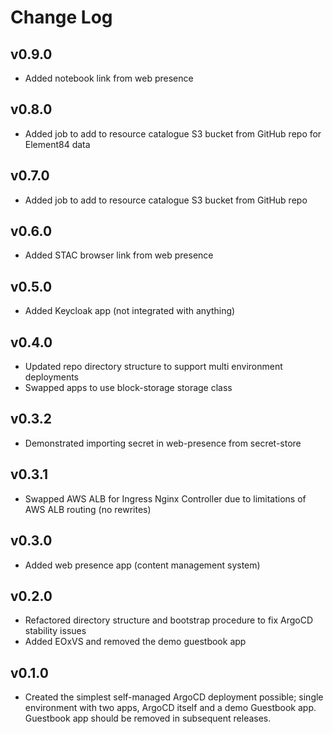 # Change Log

## v0.9.0

- Added notebook link from web presence

## v0.8.0

- Added job to add to resource catalogue S3 bucket from GitHub repo for Element84 data

## v0.7.0

- Added job to add to resource catalogue S3 bucket from GitHub repo

## v0.6.0

- Added STAC browser link from web presence

## v0.5.0

- Added Keycloak app (not integrated with anything)

## v0.4.0

- Updated repo directory structure to support multi environment deployments
- Swapped apps to use block-storage storage class

## v0.3.2

- Demonstrated importing secret in web-presence from secret-store

## v0.3.1

- Swapped AWS ALB for Ingress Nginx Controller due to limitations of AWS ALB routing (no rewrites)

## v0.3.0

- Added web presence app (content management system)

## v0.2.0

- Refactored directory structure and bootstrap procedure to fix ArgoCD stability issues
- Added EOxVS and removed the demo guestbook app

## v0.1.0

- Created the simplest self-managed ArgoCD deployment possible; single environment with two apps, ArgoCD itself and a demo Guestbook app. Guestbook app should be removed in subsequent releases.
